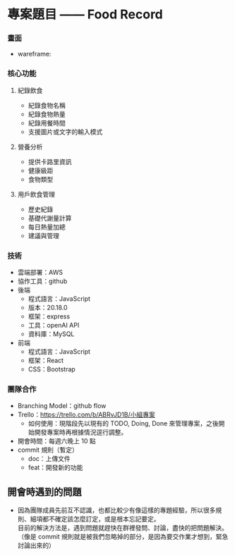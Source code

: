 # 專案題目 —— Food Record

### 畫面

-   wareframe:

### 核心功能

1. 紀錄飲食

    - 紀錄食物名稱
    - 紀錄食物熱量
    - 紀錄用餐時間
    - 支援圖片或文字的輸入模式

2. 營養分析
    - 提供卡路里資訊
    - 健康級距
    - 食物類型
3. 用戶飲食管理
    - 歷史紀錄
    - 基礎代謝量計算
    - 每日熱量加總
    - 建議與管理

### 技術

-   雲端部署：AWS
-   協作工具：github
-   後端
    -   程式語言：JavaScript
    -   版本：20.18.0
    -   框架：express
    -   工具：openAI API
    -   資料庫：MySQL
-   前端
    -   程式語言：JavaScript
    -   框架：React
    -   CSS：Bootstrap

### 團隊合作

-   Branching Model：github flow
-   Trello：https://trello.com/b/ABRvJD1B/小組專案
    -   如何使用：現階段先以現有的 TODO, Doing, Done 來管理專案，之後開始開發專案時再根據情況逕行調整。
-   開會時間：每週六晚上 10 點
-   commit 規則（暫定）
    -   doc：上傳文件
    -   feat：開發新的功能

## 開會時遇到的問題

-   因為團隊成員先前互不認識，也都比較少有像這樣的專題經驗，所以很多規則、細項都不確定該怎麼訂定，或是根本忘記要定。  
    目前的解決方法是，遇到問題就趕快在群裡發問、討論，盡快的把問題解決。（像是 commit 規則就是被我們忽略掉的部分，是因為要交作業才想到，緊急討論出來的）
